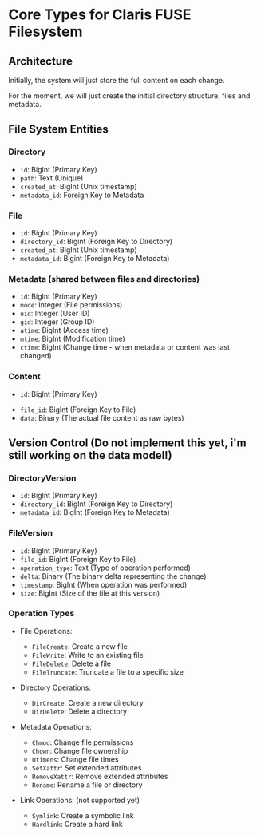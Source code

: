 # Core Types for Claris FUSE Filesystem

## Architecture
Initially, the system will just store the full content on each change.

For the moment, we will just create the initial directory structure, files and metadata.

## File System Entities

### Directory
- `id`: BigInt (Primary Key)
- `path`: Text (Unique)
- `created_at`: BigInt (Unix timestamp)
- `metadata_id`: Foreign Key to Metadata

### File
- `id`: BigInt (Primary Key)
- `directory_id`: Bigint (Foreign Key to Directory)
- `created_at`: BigInt (Unix timestamp)
- `metadata_id`: Bigint (Foreign Key to Metadata)

### Metadata (shared between files and directories)
- `id`: BigInt (Primary Key)
- `mode`: Integer (File permissions)
- `uid`: Integer (User ID)
- `gid`: Integer (Group ID)
- `atime`: BigInt (Access time)
- `mtime`: BigInt (Modification time)
- `ctime`: BigInt (Change time - when metadata or content was last changed)

### Content
- `id`: BigInt (Primary Key)
<!-- - `version_id`: BigInt (Foreign Key to Version) -->
- `file_id`: BigInt (Foreign Key to File)
- `data`: Binary (The actual file content as raw bytes)

## Version Control (Do not implement this yet, i'm still working on the data model!)

### DirectoryVersion
- `id`: BigInt (Primary Key)
- `directory_id`: BigInt (Foreign Key to Directory)
- `metadata_id`: BigInt (Foreign Key to Metadata)

### FileVersion
- `id`: BigInt (Primary Key)
- `file_id`: BigInt (Foreign Key to File)
- `operation_type`: Text (Type of operation performed)
- `delta`: Binary (The binary delta representing the change)
- `timestamp`: BigInt (When operation was performed)
- `size`: BigInt (Size of the file at this version)

### Operation Types
- File Operations:
  - `FileCreate`: Create a new file
  - `FileWrite`: Write to an existing file
  - `FileDelete`: Delete a file
  - `FileTruncate`: Truncate a file to a specific size

- Directory Operations:
  - `DirCreate`: Create a new directory
  - `DirDelete`: Delete a directory

- Metadata Operations:
  - `Chmod`: Change file permissions
  - `Chown`: Change file ownership
  - `Utimens`: Change file times
  - `SetXattr`: Set extended attributes
  - `RemoveXattr`: Remove extended attributes
  - `Rename`: Rename a file or directory

- Link Operations: (not supported yet)
  - `Symlink`: Create a symbolic link
  - `Hardlink`: Create a hard link
